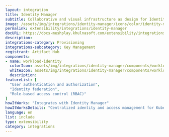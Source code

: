 ```yaml
---
layout: integration
title: Identity Manager
subtitle: Collaborative and visual infrastructure as design for Identity Manager
image: /assets/img/integrations/identity-manager/icons/color/identity-manager-color.svg
permalink: extensibility/integrations/identity-manager
docURL: https://docs-meshplay.khulnasoft.com/extensibility/integrations/identity-manager
description: 
integrations-category: Provisioning
integrations-subcategory: Key Management
registrant: Artifact Hub
components: 
- name: workload-identity
  colorIcon: assets/img/integrations/identity-manager/components/workload-identity/icons/color/workload-identity-color.svg
  whiteIcon: assets/img/integrations/identity-manager/components/workload-identity/icons/white/workload-identity-white.svg
  description: 
featureList: [
  "User authentication and authorization",
  "Identity federation",
  "Role-based access control (RBAC)"
]
howItWorks: "Integrates with Identity Manager"
howItWorksDetails: "Centralized identity and access management for Kubernetes clusters"
language: en
list: include
type: extensibility
category: integrations
---
```


